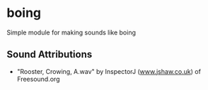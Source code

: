 # boing
Simple module for making sounds like boing

## Sound Attributions

* "Rooster, Crowing, A.wav" by InspectorJ (www.jshaw.co.uk) of Freesound.org